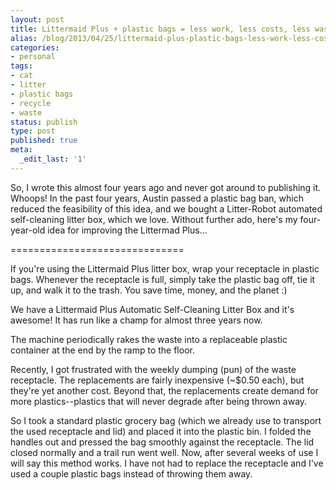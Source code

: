 ```yaml
---
layout: post
title: Littermaid Plus + plastic bags = less work, less costs, less waste
alias: /blog/2013/04/25/littermaid-plus-plastic-bags-less-work-less-costs-less-waste/
categories:
- personal
tags:
- cat
- litter
- plastic bags
- recycle
- waste
status: publish
type: post
published: true
meta:
  _edit_last: '1'
---
```

So, I wrote this almost four years ago and never got around to publishing it. Whoops! In the past four years, Austin passed a plastic bag ban, which reduced the feasibility of this idea, and we bought a Litter-Robot automated self-cleaning litter box, which we love. Without further ado, here's my four-year-old idea for improving the Littermad Plus...

==============================

If you're using the Littermaid Plus litter box, wrap your receptacle in plastic bags. Whenever the receptacle is full, simply take the plastic bag off, tie it up, and walk it to the trash. You save time, money, and the planet :)

We have a Littermaid Plus Automatic Self-Cleaning Litter Box and it's awesome! It has run like a champ for almost three years now.

The machine periodically rakes the waste into a replaceable plastic container at the end by the ramp to the floor.

Recently, I got frustrated with the weekly dumping (pun) of the waste receptacle. The replacements are fairly inexpensive (~$0.50 each), but they're yet another cost. Beyond that, the replacements create demand for more plastics--plastics that will never degrade after being thrown away.

So I took a standard plastic grocery bag (which we already use to transport the used receptacle and lid) and placed it into the plastic bin. I folded the handles out and pressed the bag smoothly against the receptacle. The lid closed normally and a trail run went well. Now, after several weeks of use I will say this method works. I have not had to replace the receptacle and I've used a couple plastic bags instead of throwing them away.
